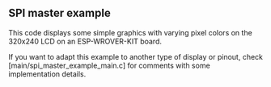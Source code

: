 ## SPI master example

This code displays some simple graphics with varying pixel colors on the 320x240 LCD on an ESP-WROVER-KIT board.

If you want to adapt this example to another type of display or pinout, check [main/spi_master_example_main.c] for comments with some implementation details.
